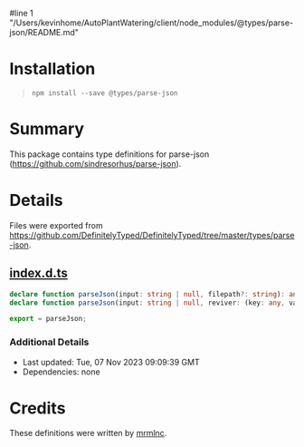 #line 1 "/Users/kevinhome/AutoPlantWatering/client/node_modules/@types/parse-json/README.md"
# Installation
> `npm install --save @types/parse-json`

# Summary
This package contains type definitions for parse-json (https://github.com/sindresorhus/parse-json).

# Details
Files were exported from https://github.com/DefinitelyTyped/DefinitelyTyped/tree/master/types/parse-json.
## [index.d.ts](https://github.com/DefinitelyTyped/DefinitelyTyped/tree/master/types/parse-json/index.d.ts)
````ts
declare function parseJson(input: string | null, filepath?: string): any;
declare function parseJson(input: string | null, reviver: (key: any, value: any) => any, filepath?: string): any;

export = parseJson;

````

### Additional Details
 * Last updated: Tue, 07 Nov 2023 09:09:39 GMT
 * Dependencies: none

# Credits
These definitions were written by [mrmlnc](https://github.com/mrmlnc).
